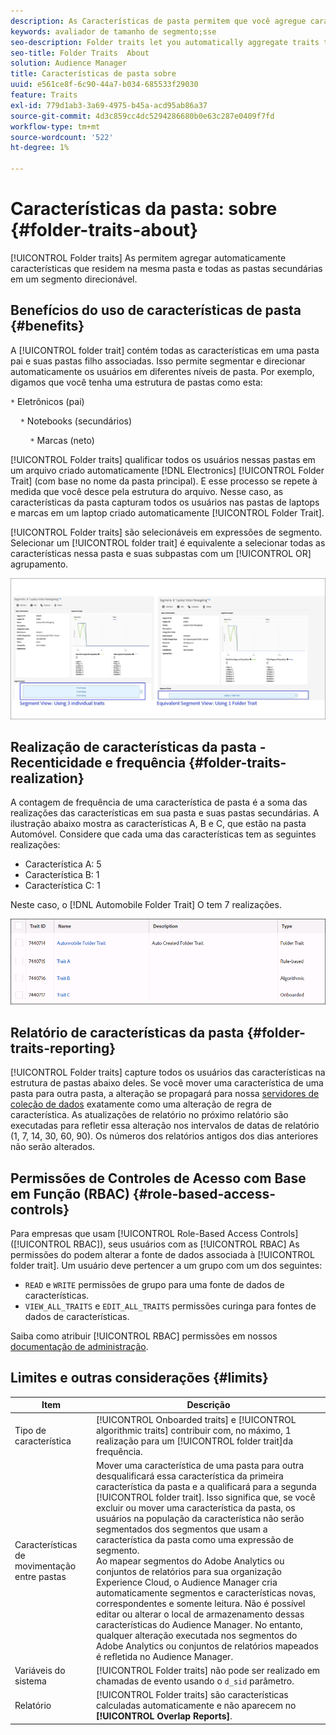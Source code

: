 ```yaml
---
description: As Características de pasta permitem que você agregue características automaticamente que residem na mesma pasta e todas as pastas secundárias em um segmento direcionável.
keywords: avaliador de tamanho de segmento;sse
seo-description: Folder traits let you automatically aggregate traits that reside within the same folder and all child folders into a targetable segment.
seo-title: Folder Traits  About
solution: Audience Manager
title: Características de pasta sobre
uuid: e561ce8f-6c90-44a7-b034-685533f29030
feature: Traits
exl-id: 779d1ab3-3a69-4975-b45a-acd95ab86a37
source-git-commit: 4d3c859cc4dc5294286680b0e63c287e0409f7fd
workflow-type: tm+mt
source-wordcount: '522'
ht-degree: 1%

---
```


# Características da pasta: sobre {#folder-traits-about}

[!UICONTROL Folder traits] As permitem agregar automaticamente características que residem na mesma pasta e todas as pastas secundárias em um segmento direcionável.

## Benefícios do uso de características de pasta {#benefits}

A [!UICONTROL folder trait] contém todas as características em uma pasta pai e suas pastas filho associadas. Isso permite segmentar e direcionar automaticamente os usuários em diferentes níveis de pasta. Por exemplo, digamos que você tenha uma estrutura de pastas como esta:

`*` Eletrônicos (pai)

    `*` Notebooks (secundários)

        `*` Marcas (neto)

[!UICONTROL Folder traits] qualificar todos os usuários nessas pastas em um arquivo criado automaticamente [!DNL Electronics] [!UICONTROL Folder Trait] (com base no nome da pasta principal). E esse processo se repete à medida que você desce pela estrutura do arquivo. Nesse caso, as características da pasta capturam todos os usuários nas pastas de laptops e marcas em um laptop criado automaticamente [!UICONTROL Folder Trait].

[!UICONTROL Folder traits] são selecionáveis em expressões de segmento. Selecionar um [!UICONTROL folder trait] é equivalente a selecionar todas as características nessa pasta e suas subpastas com um [!UICONTROL OR] agrupamento.

![](assets/folder-traits-compare-border.jpg)

## Realização de características da pasta - Recenticidade e frequência {#folder-traits-realization}

A contagem de frequência de uma característica de pasta é a soma das realizações das características em sua pasta e suas pastas secundárias. A ilustração abaixo mostra as características A, B e C, que estão na pasta Automóvel. Considere que cada uma das características tem as seguintes realizações:

* Característica A: 5
* Característica B: 1
* Característica C: 1

Neste caso, o [!DNL Automobile Folder Trait] O tem 7 realizações.

![](assets/folder_traits_rollup_border.png)

## Relatório de características da pasta {#folder-traits-reporting}

[!UICONTROL Folder traits] capture todos os usuários das características na estrutura de pastas abaixo deles. Se você mover uma característica de uma pasta para outra pasta, a alteração se propagará para nossa [servidores de coleção de dados](../../reference/system-components/components-data-collection.md) exatamente como uma alteração de regra de característica. As atualizações de relatório no próximo relatório são executadas para refletir essa alteração nos intervalos de datas de relatório (1, 7, 14, 30, 60, 90). Os números dos relatórios antigos dos dias anteriores não serão alterados.

## Permissões de Controles de Acesso com Base em Função (RBAC) {#role-based-access-controls}

Para empresas que usam [!UICONTROL Role-Based Access Controls] ([!UICONTROL RBAC]), seus usuários com as [!UICONTROL RBAC] As permissões do podem alterar a fonte de dados associada à [!UICONTROL folder trait]. Um usuário deve pertencer a um grupo com um dos seguintes:

* `READ` e `WRITE` permissões de grupo para uma fonte de dados de características.
* `VIEW_ALL_TRAITS` e `EDIT_ALL_TRAITS` permissões curinga para fontes de dados de características.

Saiba como atribuir [!UICONTROL RBAC] permissões em nossos [documentação de administração](../../features/administration/administration-overview.md#create-group).

## Limites e outras considerações {#limits}

| Item | Descrição |
|---|---|
| Tipo de característica | [!UICONTROL Onboarded traits] e [!UICONTROL algorithmic traits] contribuir com, no máximo, 1 realização para um [!UICONTROL folder trait]da frequência. |
| Características de movimentação entre pastas | Mover uma característica de uma pasta para outra desqualificará essa característica da primeira característica da pasta e a qualificará para a segunda [!UICONTROL folder trait]. Isso significa que, se você excluir ou mover uma característica da pasta, os usuários na população da característica não serão segmentados dos segmentos que usam a característica da pasta como uma expressão de segmento. <br> Ao mapear segmentos do Adobe Analytics ou conjuntos de relatórios para sua organização Experience Cloud, o Audience Manager cria automaticamente segmentos e características novas, correspondentes e somente leitura. Não é possível editar ou alterar o local de armazenamento dessas características do Audience Manager. No entanto, qualquer alteração executada nos segmentos do Adobe Analytics ou conjuntos de relatórios mapeados é refletida no Audience Manager. |
| Variáveis do sistema | [!UICONTROL Folder traits] não pode ser realizado em chamadas de evento usando o `d_sid` parâmetro. |
| Relatório | [!UICONTROL Folder traits] são características calculadas automaticamente e não aparecem no **[!UICONTROL Overlap Reports]**. |
